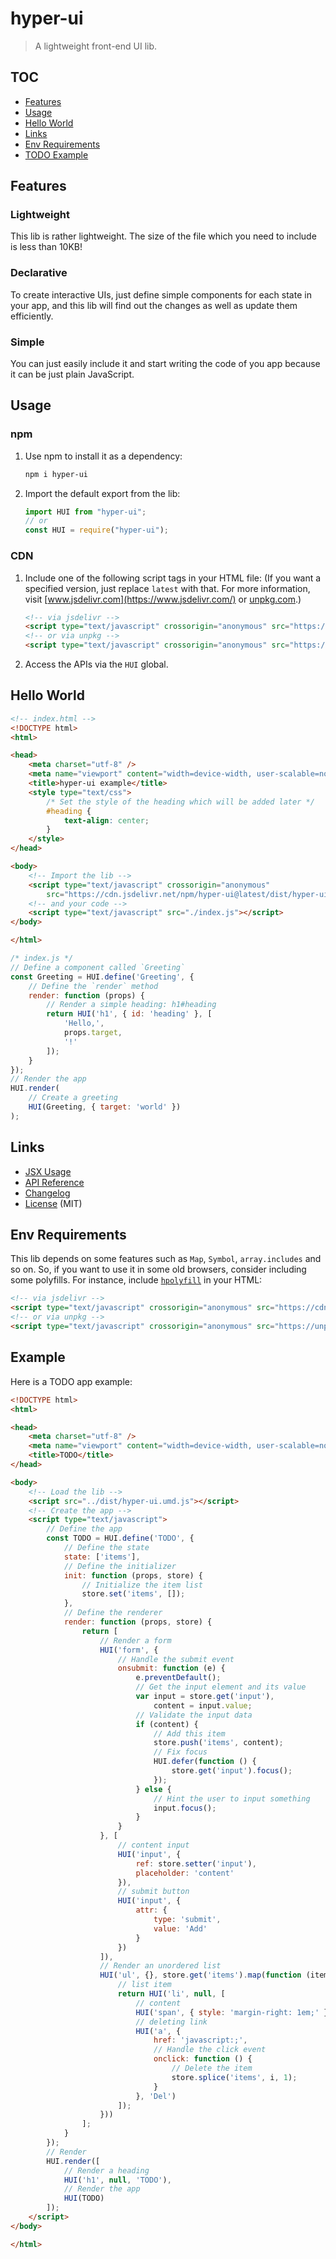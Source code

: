 # hyper-ui

> A lightweight front-end UI lib.

## TOC

- [Features](#features)
- [Usage](#usage)
- [Hello World](#hello-world)
- [Links](#links)
- [Env Requirements](#env-requirements)
- [TODO Example](#example)

## Features

### Lightweight

This lib is rather lightweight. The size of the file which you need to include is less than 10KB!

### Declarative

To create interactive UIs, just define simple components for each state in your app, and this lib will find out the changes as well as update them efficiently.

### Simple

You can just easily include it and start writing the code of you app because it can be just plain JavaScript.

## Usage

### npm

1. Use npm to install it as a dependency:

    ```bash
    npm i hyper-ui
    ```

2. Import the default export from the lib:

    ```js
    import HUI from "hyper-ui";
    // or
    const HUI = require("hyper-ui");
    ```

### CDN

1. Include one of the following script tags in your HTML file: (If you want a specified version, just replace `latest` with that. For more information, visit [www.jsdelivr.com](https://www.jsdelivr.com/) or [unpkg.com](https://unpkg.com/).)

    ```html
    <!-- via jsdelivr -->
    <script type="text/javascript" crossorigin="anonymous" src="https://cdn.jsdelivr.net/npm/hyper-ui@latest/dist/hyper-ui.umd.min.js"></script>
    <!-- or via unpkg -->
    <script type="text/javascript" crossorigin="anonymous" src="https://unpkg.com/hyper-ui@latest/dist/hyper-ui.umd.min.js"></script>
    ```

2. Access the APIs via the `HUI` global.

## Hello World

```html
<!-- index.html -->
<!DOCTYPE html>
<html>

<head>
    <meta charset="utf-8" />
    <meta name="viewport" content="width=device-width, user-scalable=no, initial-scale=1" />
    <title>hyper-ui example</title>
    <style type="text/css">
        /* Set the style of the heading which will be added later */
        #heading {
            text-align: center;
        }
    </style>
</head>

<body>
    <!-- Import the lib -->
    <script type="text/javascript" crossorigin="anonymous"
        src="https://cdn.jsdelivr.net/npm/hyper-ui@latest/dist/hyper-ui.umd.min.js"></script>
    <!-- and your code -->
    <script type="text/javascript" src="./index.js"></script>
</body>

</html>
```

```js
/* index.js */
// Define a component called `Greeting`
const Greeting = HUI.define('Greeting', {
    // Define the `render` method
    render: function (props) {
        // Render a simple heading: h1#heading
        return HUI('h1', { id: 'heading' }, [
            'Hello,',
            props.target,
            '!'
        ]);
    }
});
// Render the app
HUI.render(
    // Create a greeting
    HUI(Greeting, { target: 'world' })
);
```

## Links

- [JSX Usage](JSX.md)
- [API Reference](API.md)
- [Changelog](CHANGELOG.md)
- [License](LICENSE) (MIT)

## Env Requirements

This lib depends on some features such as `Map`, `Symbol`, `array.includes` and so on. So, if you want to use it in some old browsers, consider including some polyfills. For instance, include [`hpolyfill`](https://github.com/huang2002/hpolyfill/) in your HTML:

```html
<!-- via jsdelivr -->
<script type="text/javascript" crossorigin="anonymous" src="https://cdn.jsdelivr.net/npm/hpolyfill@latest/dist/index.js"></script>
<!-- or via unpkg -->
<script type="text/javascript" crossorigin="anonymous" src="https://unpkg.com/hpolyfill@latest/dist/index.js"></script>
```

## Example

Here is a TODO app example:

```html
<!DOCTYPE html>
<html>

<head>
    <meta charset="utf-8" />
    <meta name="viewport" content="width=device-width, user-scalable=no, initial-scale=1" />
    <title>TODO</title>
</head>

<body>
    <!-- Load the lib -->
    <script src="../dist/hyper-ui.umd.js"></script>
    <!-- Create the app -->
    <script type="text/javascript">
        // Define the app
        const TODO = HUI.define('TODO', {
            // Define the state
            state: ['items'],
            // Define the initializer
            init: function (props, store) {
                // Initialize the item list
                store.set('items', []);
            },
            // Define the renderer
            render: function (props, store) {
                return [
                    // Render a form
                    HUI('form', {
                        // Handle the submit event
                        onsubmit: function (e) {
                            e.preventDefault();
                            // Get the input element and its value
                            var input = store.get('input'),
                                content = input.value;
                            // Validate the input data
                            if (content) {
                                // Add this item
                                store.push('items', content);
                                // Fix focus
                                HUI.defer(function () {
                                    store.get('input').focus();
                                });
                            } else {
                                // Hint the user to input something
                                input.focus();
                            }
                        }
                    }, [
                        // content input
                        HUI('input', {
                            ref: store.setter('input'),
                            placeholder: 'content'
                        }),
                        // submit button
                        HUI('input', {
                            attr: {
                                type: 'submit',
                                value: 'Add'
                            }
                        })
                    ]),
                    // Render an unordered list
                    HUI('ul', {}, store.get('items').map(function (item, i) {
                        // list item
                        return HUI('li', null, [
                            // content
                            HUI('span', { style: 'margin-right: 1em;' }, item),
                            // deleting link
                            HUI('a', {
                                href: 'javascript:;',
                                // Handle the click event
                                onclick: function () {
                                    // Delete the item
                                    store.splice('items', i, 1);
                                }
                            }, 'Del')
                        ]);
                    }))
                ];
            }
        });
        // Render
        HUI.render([
            // Render a heading
            HUI('h1', null, 'TODO'),
            // Render the app
            HUI(TODO)
        ]);
    </script>
</body>

</html>
```
